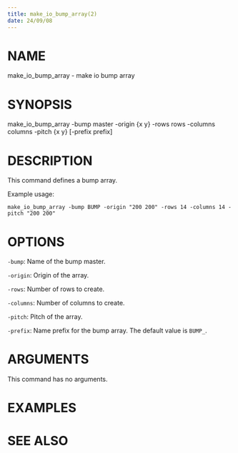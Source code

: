 ```yaml
---
title: make_io_bump_array(2)
date: 24/09/08
---
```


# NAME

make_io_bump_array - make io bump array

# SYNOPSIS

make_io_bump_array 
    -bump master
    -origin {x y}
    -rows rows
    -columns columns
    -pitch {x y}
    [-prefix prefix]


# DESCRIPTION

This command defines a bump array.

Example usage:

```
make_io_bump_array -bump BUMP -origin "200 200" -rows 14 -columns 14 -pitch "200 200"
```

# OPTIONS

`-bump`:  Name of the bump master.

`-origin`:  Origin of the array.

`-rows`:  Number of rows to create.

`-columns`:  Number of columns to create.

`-pitch`:  Pitch of the array.

`-prefix`:  Name prefix for the bump array. The default value is `BUMP_`.

# ARGUMENTS

This command has no arguments.

# EXAMPLES

# SEE ALSO
